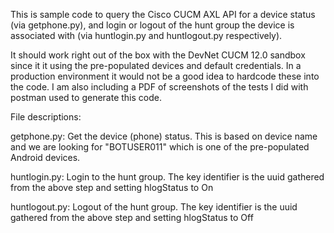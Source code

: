 This is sample code to query the Cisco CUCM AXL API for a device status (via getphone.py), and login or logout of the hunt group the device is associated with (via huntlogin.py and huntlogout.py respectively).

It should work right out of the box with the DevNet CUCM 12.0 sandbox since it it using the pre-populated devices and default credentials.  In a production environment it would not be a good idea to hardcode these into the code. I am also including a PDF of screenshots of the tests I did with postman used to generate this code. 

File descriptions: 

getphone.py: Get the device (phone) status. This is based on device name and we are looking for "BOTUSER011" which is one of the pre-populated Android devices.

huntlogin.py:  Login to the hunt group. The key identifier is the uuid gathered from the above step and setting hlogStatus to On 

huntlogout.py:  Logout of the hunt group. The key identifier is the uuid gathered from the above step and setting hlogStatus to Off


